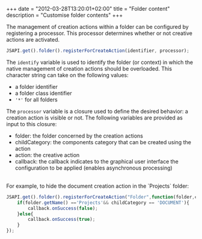 +++
date = "2012-03-28T13:20:01+02:00"
title = "Folder content"
description = "Customise folder contents"
+++


The management of creation actions within a folder can be configured by registering a processor.
This processor determines whether or not creative actions are activated. 


```javascript
JSAPI.get().folder().registerForCreateAction(identifier, processor);
```


The `identify` variable is used to identify the folder (or context) in which the native management of creation actions should be overloaded.
This character string can take on the following values: 

* a folder identifier
* a folder class identifier
* `'*'` for all folders


The `processor` variable is a closure used to define the desired behavior: a creation action is visible or not. 
The following variables are provided as input to this closure: 

* folder: the folder concerned by the creation actions
* childCategory: the components category that can be created using the action
* action: the creative action
* callback: the callback indicates to the graphical user interface the configuration to be applied (enables asynchronous processing)

<br/>
For example, to hide the document creation action in the `Projects` folder:

```javascript
JSAPI.get().folder().registerForCreateAction("Folder",function(folder,childCategory, action, callback){
    if(folder.getName() =='Projects'&& childCategory == 'DOCUMENT'){
		callback.onSuccess(false);
	}else{
    	callback.onSuccess(true);
    }
});
```
